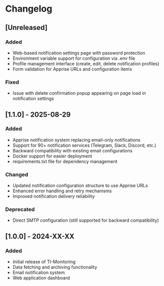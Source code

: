 # Changelog

## [Unreleased]

### Added
- Web-based notification settings page with password protection
- Environment variable support for configuration via .env file
- Profile management interface (create, edit, delete notification profiles)
- Form validation for Apprise URLs and configuration items

### Fixed
- Issue with delete confirmation popup appearing on page load in notification settings

## [1.1.0] - 2025-08-29

### Added
- Apprise notification system replacing email-only notifications
- Support for 90+ notification services (Telegram, Slack, Discord, etc.)
- Backward compatibility with existing email configurations
- Docker support for easier deployment
- requirements.txt file for dependency management

### Changed
- Updated notification configuration structure to use Apprise URLs
- Enhanced error handling and retry mechanisms
- Improved notification delivery reliability

### Deprecated
- Direct SMTP configuration (still supported for backward compatibility)

## [1.0.0] - 2024-XX-XX

### Added
- Initial release of TI-Monitoring
- Data fetching and archiving functionality
- Email notification system
- Web application dashboard